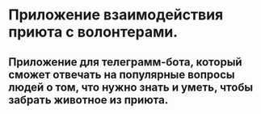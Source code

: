 # Приложение взаимодействия приюта с волонтерами.

## Приложение для телеграмм-бота, который сможет отвечать на популярные вопросы людей о том, что нужно знать и уметь, чтобы забрать животное из приюта.

